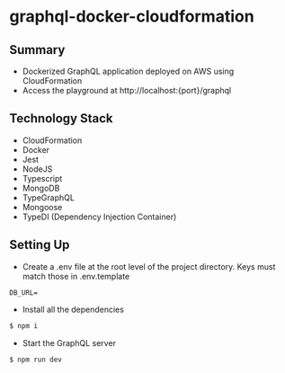 # graphql-docker-cloudformation

## Summary ##

* Dockerized GraphQL application deployed on AWS using CloudFormation
* Access the playground at http://localhost:{port}/graphql

## Technology Stack ##

* CloudFormation
* Docker
* Jest
* NodeJS
* Typescript
* MongoDB
* TypeGraphQL
* Mongoose
* TypeDI (Dependency Injection Container)


## Setting Up ##

* Create a .env file at the root level of the project directory. Keys must match those in .env.template
```
DB_URL=
```
* Install all the dependencies
```sh
$ npm i
```
* Start the GraphQL server
```sh
$ npm run dev
```
